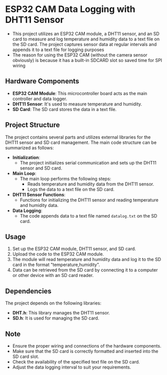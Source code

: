 # ESP32 CAM Data Logging with DHT11 Sensor

- This project utilizes an ESP32 CAM module, a DHT11 sensor, and an SD card to measure and log temperature and humidity data to a text file on the SD card. The project captures sensor data at regular intervals and appends it to a text file for logging purposes
- The reason for using the ESP32 CAM (without the camera sensor obviously) is because it has a built-in SDCARD slot so saved time for SPI wiring

## Hardware Components

- **ESP32 CAM Module**: This microcontroller board acts as the main controller and data logger.
- **DHT11 Sensor**: It's used to measure temperature and humidity.
- **SD Card**: The SD card stores the data in a text file.

## Project Structure

The project contains several parts and utilizes external libraries for the DHT11 sensor and SD card management. The main code structure can be summarized as follows:

- **Initialization**:
  - The project initializes serial communication and sets up the DHT11 sensor and SD card.
- **Main Loop**:
  - The main loop performs the following steps:
    - Reads temperature and humidity data from the DHT11 sensor.
    - Logs the data to a text file on the SD card.
- **DHT11 Sensor Functions**:
  - Functions for initializing the DHT11 sensor and reading temperature and humidity data.
- **Data Logging**:
  - The code appends data to a text file named `datalog.txt` on the SD card.

## Usage

1. Set up the ESP32 CAM module, DHT11 sensor, and SD card.
2. Upload the code to the ESP32 CAM module.
3. The module will read temperature and humidity data and log it to the SD card in the format "temperature,humidity".
4. Data can be retrieved from the SD card by connecting it to a computer or other device with an SD card reader.

## Dependencies

The project depends on the following libraries:

- **DHT.h**: This library manages the DHT11 sensor.
- **SD.h**: It is used for managing the SD card.

## Note

- Ensure the proper wiring and connections of the hardware components.
- Make sure that the SD card is correctly formatted and inserted into the SD card slot.
- Check the availability of the specified text file on the SD card.
- Adjust the data logging interval to suit your requirements.

